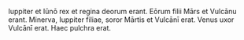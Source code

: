 Iuppiter et Iūnō rex et regina deorum erant. Eōrum filii Mārs et Vulcānu erant. Minerva, Iuppiter filiae, soror Mārtis et Vulcānī erat. Venus uxor Vulcānī erat. Haec pulchra erat. 
